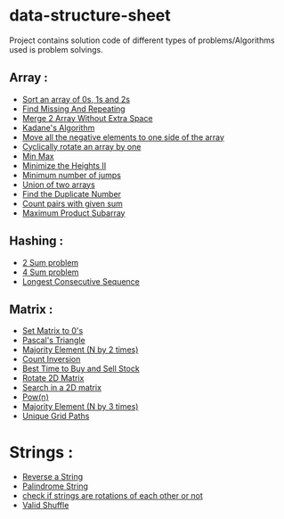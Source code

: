 # data-structure-sheet

Project contains solution code of different types of problems/Algorithms used is problem solvings.
## Array : 
* [Sort an array of 0s, 1s and 2s](https://github.com/sameerkhan97/data-structure-sheet/blob/master/array/sortArrayOf0s%2C1s%2C2s.cpp)
* [Find Missing And Repeating](https://github.com/sameerkhan97/data-structure-sheet/blob/master/array/findMissingAndRepeatingElement.cpp)
* [Merge 2 Array Without Extra Space](https://github.com/sameerkhan97/data-structure-sheet/blob/master/array/merge2ArrayWithoutExtraSpace.cpp)
* [Kadane's Algorithm](https://github.com/sameerkhan97/data-structure-sheet/blob/master/array/kadane'sAlgorithm.cpp)
* [Move all the negative elements to one side of the array](https://github.com/sameerkhan97/data-structure-sheet/blob/master/array/moveAllTheNegativeElementsToOneSideOfArray.cpp)
* [Cyclically rotate an array by one](https://github.com/sameerkhan97/data-structure-sheet/blob/master/array/cyclicallyRotateArrayByOne.cpp)
* [Min Max ](https://github.com/sameerkhan97/data-structure-sheet/blob/master/array/minMax.cpp)
* [Minimize the Heights II](https://github.com/sameerkhan97/data-structure-sheet/blob/master/array/minimizeTheHeights.cpp)
* [Minimum number of jumps](https://github.com/sameerkhan97/data-structure-sheet/blob/master/array/minimumNumberOfJumps.cpp)
* [Union of two arrays](https://github.com/sameerkhan97/data-structure-sheet/blob/master/array/union%20of%20two%20arrays.cpp)
* [Find the Duplicate Number](https://github.com/sameerkhan97/data-structure-sheet/blob/master/array/findDuplicateNumber.cpp)
* [Count pairs with given sum](https://github.com/sameerkhan97/data-structure-sheet/blob/master/array/countPairsWithGivenSum.cpp)
* [Maximum Product Subarray](https://github.com/sameerkhan97/data-structure-sheet/blob/master/array/maximumProductSubarray.cpp)

## Hashing :
* [2 Sum problem](https://github.com/sameerkhan97/data-structure-sheet/blob/master/hashing/twoSum.cpp)
* [4 Sum problem](https://github.com/sameerkhan97/data-structure-sheet/blob/master/hashing/fourSum.cpp)
* [Longest Consecutive Sequence](https://github.com/sameerkhan97/data-structure-sheet/blob/master/hashing/longestConsecutiveSequence.cpp)

## Matrix :
* [Set Matrix to 0's](https://github.com/sameerkhan97/data-structure-sheet/blob/master/matrix/setMatrixZeroes.cpp)
* [Pascal's Triangle](https://github.com/sameerkhan97/data-structure-sheet/blob/master/matrix/pascal'sTriangle.cpp)
* [Majority Element (N by 2 times)](https://github.com/sameerkhan97/data-structure-sheet/blob/master/matrix/majorityElement(Nby2times).cpp)
* [Count Inversion](https://github.com/sameerkhan97/data-structure-sheet/blob/master/matrix/countInversion.cpp)
* [Best Time to Buy and Sell Stock](https://github.com/sameerkhan97/data-structure-sheet/blob/master/matrix/bestTimeToBuyAndSellStock.cpp)
* [Rotate 2D Matrix](https://github.com/sameerkhan97/data-structure-sheet/blob/master/matrix/rotate2DMatrix.cpp)
* [Search in a 2D matrix](https://github.com/sameerkhan97/data-structure-sheet/blob/master/matrix/searchInA2DMatrix.cpp)
* [Pow(n)](https://github.com/sameerkhan97/data-structure-sheet/blob/master/matrix/power(n).cpp)
* [Majority Element (N by 3 times)](https://github.com/sameerkhan97/data-structure-sheet/blob/master/matrix/majorityElement(Nby3Times).cpp)
* [Unique Grid Paths](https://github.com/sameerkhan97/data-structure-sheet/blob/master/matrix/uniqueGridPaths.cpp)

# Strings :
* [Reverse a String](https://github.com/sameerkhan97/data-structure-sheet/blob/master/string/reverseString.cpp)
* [Palindrome String](https://github.com/sameerkhan97/data-structure-sheet/blob/master/string/palindromeString.cpp)
* [check if strings are rotations of each other or not](https://github.com/sameerkhan97/data-structure-sheet/blob/master/string/checkIfStringsAreRotationsOfEachOther.cpp)
* [Valid Shuffle](https://github.com/sameerkhan97/data-structure-sheet/blob/master/string/validShuffle.cpp)

